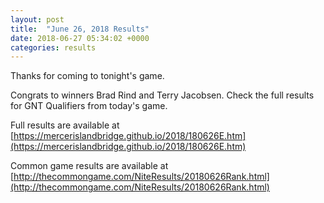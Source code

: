 ```yaml
---
layout: post
title:  "June 26, 2018 Results"
date: 2018-06-27 05:34:02 +0000
categories: results
---
```

Thanks for coming to tonight's game.

Congrats to winners Brad Rind and Terry Jacobsen. Check the full results for GNT Qualifiers from today's game.

Full results are available at [https://mercerislandbridge.github.io/2018/180626E.htm](https://mercerislandbridge.github.io/2018/180626E.htm)

Common game results are available at [http://thecommongame.com/NiteResults/20180626Rank.html](http://thecommongame.com/NiteResults/20180626Rank.html)
